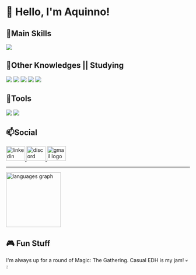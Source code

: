 <h1 align="left">👋 Hello, I'm Aquinno!</h1>

<h2>🎯Main Skills</h2>
<p align="left">
    <img src="https://img.shields.io/badge/-JavaScript-F7DF1E?logo=javascript&logoColor=black&style=for-the-badge">
</p>


<h2>🧠Other Knowledges || Studying</h2>
<p align="left">
    <img src="https://img.shields.io/badge/-C%23-239120?logo=c-sharp&logoColor=white&style=for-the-badge">
    <img src="https://img.shields.io/badge/-Python-306998?logo=python&logoColor=white&style=for-the-badge">
    <img src="https://img.shields.io/badge/-HTML-E34F26?logo=html5&logoColor=white&style=for-the-badge">
    <img src="https://img.shields.io/badge/-CSS-1572B6?logo=css3&logoColor=white&style=for-the-badge">
    <img src="https://img.shields.io/badge/-Pandas-150458?logo=pandas&logoColor=white&style=for-the-badge">
</p>


<h2>🔧Tools</h2>
<p align="left">
    <img src="https://img.shields.io/badge/-Visual%20Studio-5C2D91?logo=visual-studio&logoColor=white&style=for-the-badge">
    <img src="https://img.shields.io/badge/-VS%20Code-007ACC?logo=visual-studio-code&logoColor=white&style=for-the-badge">
</p>

<h2>📫Social</h2> 
<p align="left">
    <div align="left">
  <a href="https://www.linkedin.com/in/aquinno-vini/" target="_blank">
    <img src="https://raw.githubusercontent.com/maurodesouza/profile-readme-generator/master/src/assets/icons/social/linkedin/default.svg" width="52" height="40" alt="linkedin logo"  />
  </a>
  <a href="https://discordapp.com/users/332331067920875521 " target="_blank">
    <img src="https://raw.githubusercontent.com/maurodesouza/profile-readme-generator/master/src/assets/icons/social/discord/default.svg" width="52" height="40" alt="discord logo"  />
  </a>
  <a href="mailto:vinicius.aquino@estudante.ufcg.edu.br"></a>
    <img src="https://raw.githubusercontent.com/maurodesouza/profile-readme-generator/master/src/assets/icons/social/gmail/default.svg" width="52" height="40" alt="gmail logo"  />
  </a>
</div>
</p>

---

<div align="left">
  <img src="https://github-readme-stats.vercel.app/api/top-langs?username=Aquinno&locale=en&hide_title=false&layout=compact&card_width=320&langs_count=5&theme=dracula&hide_border=false&order=2" height="150" alt="languages graph"  />
</div>

<h2>🎮 Fun Stuff</h2>
I'm always up for a round of Magic: The Gathering. Casual EDH is my jam! 💀💧
